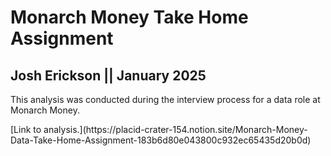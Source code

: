 # Monarch Money Take Home Assignment
## Josh Erickson || January 2025

<p>This analysis was conducted during the interview process for a data role at Monarch Money.</p>
<p>[Link to analysis.](https://placid-crater-154.notion.site/Monarch-Money-Data-Take-Home-Assignment-183b6d80e043800c932ec65435d20b0d)</p>
